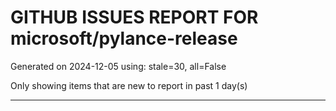 
# GITHUB ISSUES REPORT FOR microsoft/pylance-release


Generated on 2024-12-05 using: stale=30, all=False


Only showing items that are new to report in past 1 day(s)


---




















